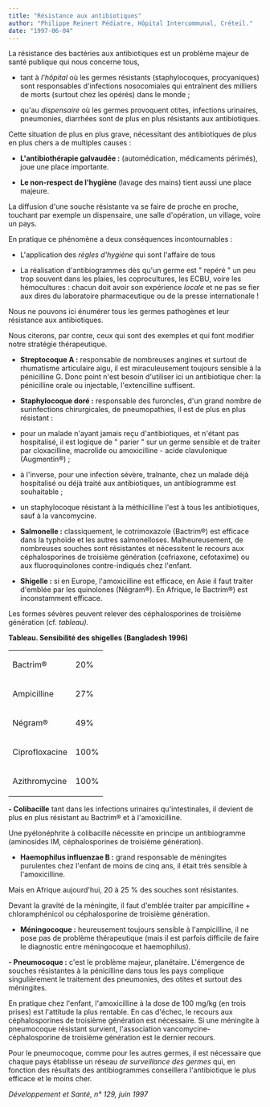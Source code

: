 ```yaml
---
title: "Résistance aux antibiotiques"
author: "Philippe Reinert Pédiatre, Hôpital Intercommunal, Créteil."
date: "1997-06-04"
---
```


La résistance des bactéries aux antibiotiques est un problème majeur de santé publique qui nous concerne tous,

- tant à *l'hôpital* où les germes résistants (staphylocoques, procyaniques) sont responsables d'infections nosocomiales qui entraînent des milliers de morts (surtout chez les opérés) dans le monde ;

- qu'au *dispensaire* où les germes provoquent otites, infections urinaires, pneumonies, diarrhées sont de plus en plus résistants aux antibiotiques.

Cette situation de plus en plus grave, nécessitant des antibiotiques de plus en plus chers a de multiples causes :

- **L'antibiothérapie galvaudée :** (automédication, médicaments périmés), joue une place importante.

- **Le non-respect de l'hygiène** (lavage des mains) tient aussi une place majeure.

La diffusion d'une souche résistante va se faire de proche en proche, touchant par exemple un dispensaire, une salle d'opération, un village, voire un pays.

En pratique ce phénomène a deux conséquences incontournables :

- L'application des *règles d'hygiène* qui sont l'affaire de tous

- La réalisation d'antibiogrammes dès qu'un germe est " repéré " un peu trop souvent dans les plaies, les coprocultures, les ECBU, voire les hémocultures : chacun doit avoir son expérience *locale* et ne pas se fier aux dires du laboratoire pharmaceutique ou de la presse internationale !

Nous ne pouvons ici énumérer tous les germes pathogènes et leur résistance aux antibiotiques.

Nous citerons, par contre, ceux qui sont des exemples et qui font modifier notre stratégie thérapeutique.

- **Streptocoque A :** responsable de nombreuses angines et surtout de rhumatisme articulaire aigu, il est miraculeusement toujours sensible à la pénicilline G. Donc point n'est besoin d'utiliser ici un antibiotique cher: la pénicilline orale ou injectable, l'extencilline suffisent.

- **Staphylocoque doré :** responsable des furoncles, d'un grand nombre de surinfections chirurgicales, de pneumopathies, il est de plus en plus résistant :

- pour un malade n'ayant jamais reçu d'antibiotiques, et n'étant pas hospitalisé, il est logique de " parier " sur un germe sensible et de traiter par cloxacilline, macrolide ou amoxicilline - acide clavulonique (Augmentin®) ;

- à l'inverse, pour une infection sévère, tralnante, chez un malade déjà hospitalisé ou déjà traité aux antibiotiques, un antibiogramme est souhaitable ;

- un staphylocoque résistant à la méthicilline l'est à tous les antibiotiques, sauf à la vancomycine.

- **Salmonelle :** classiquement, le cotrimoxazole (Bactrim®) est efficace dans la typhoïde et les autres salmonelloses. Malheureusement, de nombreuses souches sont résistantes et nécessitent le recours aux céphalosporines de troisième génération (cefriaxone, cefotaxime) ou aux fluoroquinolones contre-indiqués chez l'enfant.

- **Shigelle :** si en Europe, l'amoxicilline est efficace, en Asie il faut traiter d'emblée par les quinolones (Négram®). En Afrique, le Bactrim®) est inconstamment efficace.

Les formes sévères peuvent relever des céphalosporines de troisième génération (cf. *tableau).*

**Tableau. Sensibilité des shigelles (Bangladesh 1996)**

<table>

<tbody>

<tr>

<td valign="top">

Bactrim®

</td>

<td valign="top">

20%

</td>

</tr>

<tr>

<td valign="top">

Ampicilline

</td>

<td valign="top">

27%

</td>

</tr>

<tr>

<td valign="top">

Négram®

</td>

<td valign="top">

49%

</td>

</tr>

<tr>

<td valign="top">

Ciprofloxacine

</td>

<td valign="top">

100%

</td>

</tr>

<tr>

<td valign="top">

Azithromycine

</td>

<td valign="top">

100%

</td>

</tr>

</tbody>

</table>

**- Colibacille** tant dans les infections urinaires qu'intestinales, il devient de plus en plus résistant au Bactrim® et à l'amoxicilline.

Une pyélonéphrite à colibacille nécessite en principe un antibiogramme (aminosides IM, céphalosporines de troisième génération).

- **Haemophilus influenzae B :** grand responsable de méningites purulentes chez l'enfant de moins de cinq ans, il était très sensible à l'amoxicilline.

Mais en Afrique aujourd'hui, 20 à 25 % des souches sont résistantes.

Devant la gravité de la méningite, il faut d'emblée traiter par ampicilline + chloramphénicol ou céphalosporine de troisième génération.

- **Méningocoque :** heureusement toujours sensible à l'ampicilline, il ne pose pas de problème thérapeutique (mais il est parfois difficile de faire le diagnostic entre méningocoque et haemophilus).

**- Pneumocoque :** c'est le problème majeur, planétaire. L'émergence de souches résistantes à la pénicilline dans tous les pays complique singulièrement le traitement des pneumonies, des otites et surtout des méningites.

En pratique chez l'enfant, l'amoxicilline à la dose de 100 mg/kg (en trois prises) est l'attitude la plus rentable. En cas d'échec, le recours aux céphalosporines de troisième génération est nécessaire. Si une méningite à pneumocoque résistant survient, l'association vancomycine-céphalosporine de troisième génération est le dernier recours.

Pour le pneumocoque, comme pour les autres germes, il est nécessaire que chaque pays établisse un réseau *de surveillance des* *germes* qui, en fonction des résultats des antibiogrammes conseillera l'antibiotique le plus efficace et le moins cher.

*Développement et Santé, n° 129, juin 1997*

